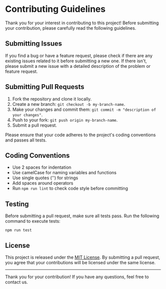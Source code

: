 # Contributing Guidelines

Thank you for your interest in contributing to this project! Before submitting your contribution, please carefully read the following guidelines.

## Submitting Issues

If you find a bug or have a feature request, please check if there are any existing issues related to it before submitting a new one. If there isn't, please submit a new issue with a detailed description of the problem or feature request.

## Submitting Pull Requests

1. Fork the repository and clone it locally.
2. Create a new branch: `git checkout -b my-branch-name`.
3. Make your changes and commit them: `git commit -m "description of your changes"`.
4. Push to your fork: `git push origin my-branch-name`.
5. Submit a pull request.

Please ensure that your code adheres to the project's coding conventions and passes all tests.

## Coding Conventions

- Use 2 spaces for indentation
- Use camelCase for naming variables and functions
- Use single quotes ('') for strings
- Add spaces around operators
- Run `npm run lint` to check code style before committing

## Testing

Before submitting a pull request, make sure all tests pass. Run the following command to execute tests:

```
npm run test
```

## License

This project is released under the [MIT License](LICENSE). By submitting a pull request, you agree that your contributions will be licensed under the same license.

---

Thank you for your contribution! If you have any questions, feel free to contact us.
